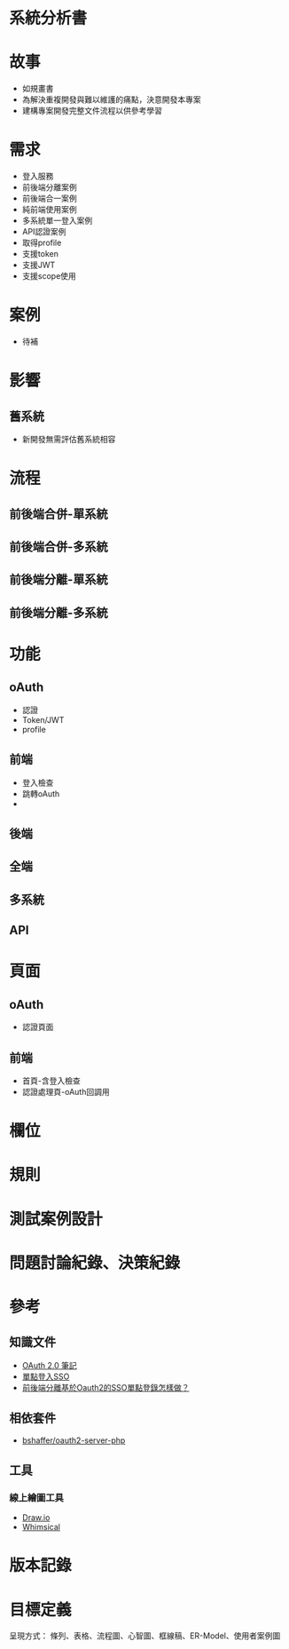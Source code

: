 系統分析書
===

# 故事
- 如規畫書
- 為解決重複開發與難以維護的痛點，決意開發本專案
- 建構專案開發完整文件流程以供參考學習

# 需求
- 登入服務
- 前後端分離案例
- 前後端合一案例
- 純前端使用案例
- 多系統單一登入案例
- API認證案例
- 取得profile
- 支援token
- 支援JWT
- 支援scope使用

# 案例
- 待補

# 影響
## 舊系統
- 新開發無需評估舊系統相容

# 流程
## 前後端合併-單系統

## 前後端合併-多系統

## 前後端分離-單系統

## 前後端分離-多系統


# 功能
## oAuth
- 認證
- Token/JWT
- profile

## 前端
- 登入檢查
- 跳轉oAuth
- 

## 後端

## 全端

## 多系統

## API



# 頁面
## oAuth
- 認證頁面

## 前端
- 首頁-含登入檢查
- 認證處理頁-oAuth回調用

# 欄位


# 規則


# 測試案例設計


# 問題討論紀錄、決策紀錄


# 參考
## 知識文件
- [OAuth 2.0 筆記](https://blog.yorkxin.org/posts/oauth2-1-introduction.html)
- [單點登入SSO](https://blog.csdn.net/weixin_41380972/article/details/108845850)
- [前後端分離基於Oauth2的SSO單點登錄怎樣做？](https://zhuanlan.zhihu.com/p/122482859)

## 相依套件
- [bshaffer/oauth2-server-php](https://github.com/bshaffer/oauth2-server-php)

## 工具
### 線上繪圖工具
- [Draw.io](https://app.diagrams.net/)
- [Whimsical](https://whimsical.com/)

# 版本記錄


# 目標定義


呈現方式：
條列、表格、流程圖、心智圖、框線稿、ER-Model、使用者案例圖